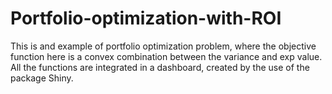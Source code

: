 # Portfolio-optimization-with-ROI
This is and example of portfolio optimization problem, where the objective function here is a convex combination between the variance and exp value.
All the functions are integrated in a dashboard, created by the use of the package Shiny. 
